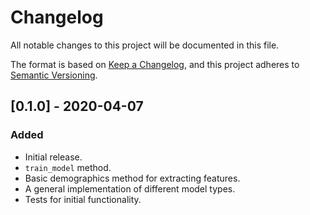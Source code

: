 # Changelog
All notable changes to this project will be documented in this file.

The format is based on [Keep a Changelog](https://keepachangelog.com/en/1.0.0/),
and this project adheres to [Semantic Versioning](https://semver.org/spec/v2.0.0.html).

## [0.1.0] - 2020-04-07
### Added
- Initial release.
- `train_model` method.
- Basic demographics method for extracting features.
- A general implementation of different model types.
- Tests for initial functionality.